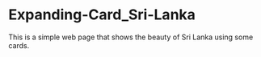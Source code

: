 # Expanding-Card_Sri-Lanka
This is a simple web page that shows the beauty of Sri Lanka using some cards.
